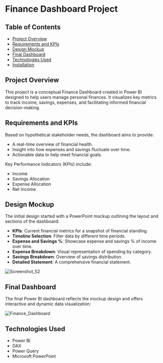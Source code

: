 # Finance Dashboard Project

## Table of Contents
- [Project Overview](#project-overview)
- [Requirements and KPIs](#requirements-and-kpis)
- [Design Mockup](#design-mockup)
- [Final Dashboard](#final-dashboard)
- [Technologies Used](#technologies-used)
- [Installation](#installation)


## Project Overview
This project is a conceptual Finance Dashboard created in Power BI designed to help users manage personal finances. It visualizes key metrics to track income, savings, expenses, and facilitating informed financial decision-making.

## Requirements and KPIs
Based on hypothetical stakeholder needs, the dashboard aims to provide:
- A real-time overview of financial health.
- Insight into how expenses and savings fluctuate over time.
- Actionable data to help meet financial goals.

Key Performance Indicators (KPIs) include:
- Income
- Savings Allocation
- Expense Allocation
- Net Income

## Design Mockup
The initial design started with a PowerPoint mockup outlining the layout and sections of the dashboard:

- **KPIs**: Current financial metrics for a snapshot of financial standing.
- **Timeline Selection**: Filter data by different time periods.
- **Expense and Savings %**: Showcase expense and savings % of income over time.
- **Expense Breakdown**: Visual representation of spending by category.
- **Savings Breakdown**: Overview of savings distribution.
- **Detailed Statement**: A comprehensive financial statement.

![Screenshot_52](https://github.com/Calculator5329/Finance-Dashboard/assets/62777822/eb0ab8a8-687a-4036-8492-782ec091a29e)

## Final Dashboard
The final Power BI dashboard reflects the mockup design and offers interactive and dynamic data visualization:

![Finance_Dashboard](https://github.com/Calculator5329/Finance-Dashboard/assets/62777822/014cc738-fd3e-4a39-a5fb-5392646ace6c)

## Technologies Used
- Power BI
- DAX
- Power Query
- Microsoft PowerPoint

